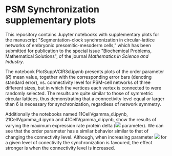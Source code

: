# PSM Synchronization supplementary plots

This repository contains Jupyter notebooks with supplementary plots for the manuscript "Segmentation-clock synchronization in circular-lattice networks of embryonic presomitic-mesoderm cells," which has been submitted for publication to the special issue "Biochemical Problems, Mathematical Solutions", of the journal *Mathematics in Science and Industry*.

The notebook PlotSuppVCIR3d.ipynb presents plots of the order parameter ($R$) mean value, together with the corresponding error bars (denoting standard error), vs. connectivity  level for PSM-cell networks of three different sizes, but in which the vertices each vertex is connected to were randomly selected. The results are quite similar to those of symmetric circular lattices, thus demonstrating that a connectivity level equal or larger than 6 is necessary for synchronization, regardless of network symmetry.

Additionally the notebooks named 11CellVgamma_d.ipynb, 21CellVgamma_d.ipynb and 41CellVgamma_d.ipynb, show the results of varying the maximum expression rate protein delta (<img src="https://render.githubusercontent.com/render/math?math=\gamma_d"> parameter). We can see that the order parameter has a similar behavior similar to that of changing the connectivity level. Although, when increasing parameter <img src="https://render.githubusercontent.com/render/math?math=\gamma_d"> for a given level of conectivity the synchronization is favoured, the effect stronger is when the connectivity level is increased.
